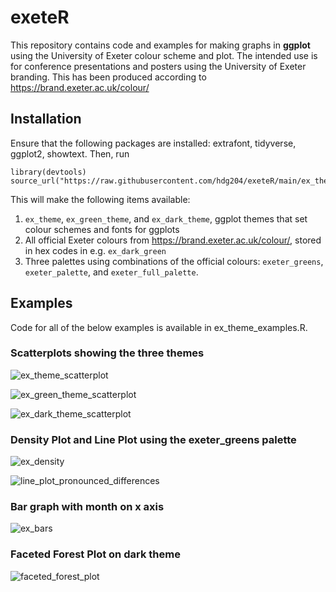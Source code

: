 # exeteR

This repository contains code and examples for making graphs in **ggplot** using the University of Exeter colour scheme and plot. The intended use is for conference presentations and posters using the University of Exeter branding. This has been produced according to https://brand.exeter.ac.uk/colour/

## Installation

Ensure that the following packages are installed: extrafont, tidyverse, ggplot2, showtext. Then, run

```
library(devtools)
source_url("https://raw.githubusercontent.com/hdg204/exeteR/main/ex_theme.R")
```
This will make the following items available:

1. ```ex_theme```, ```ex_green_theme```, and ```ex_dark_theme```, ggplot themes that set colour schemes and fonts for ggplots
2. All official Exeter colours from https://brand.exeter.ac.uk/colour/, stored in hex codes in e.g. ```ex_dark_green```
3. Three palettes using combinations of the official colours: ```exeter_greens```, ```exeter_palette```, and ```exeter_full_palette```.

## Examples

Code for all of the below examples is available in ex_theme_examples.R.

### Scatterplots showing the three themes

![ex_theme_scatterplot](https://github.com/hdg204/exeteR/assets/36624710/9029de19-d108-4b28-8e95-b283fec581b3)

![ex_green_theme_scatterplot](https://github.com/hdg204/exeteR/assets/36624710/dd218aa1-093a-40f0-943b-d48c470db11d)

![ex_dark_theme_scatterplot](https://github.com/hdg204/exeteR/assets/36624710/d5321d44-99cb-4925-8d49-4027bc7305d7)

### Density Plot and Line Plot using the exeter_greens palette

![ex_density](https://github.com/hdg204/exeteR/assets/36624710/2b69cc6f-10e8-4b28-b821-866e9d43964f)

![line_plot_pronounced_differences](https://github.com/hdg204/exeteR/assets/36624710/9efb92f5-4d81-4d6c-9d74-7ed70ac5e54c)

### Bar graph with month on x axis

![ex_bars](https://github.com/hdg204/exeteR/assets/36624710/88679f5b-42a7-4213-a35c-06613b773ceb)

### Faceted Forest Plot on dark theme

![faceted_forest_plot](https://github.com/hdg204/exeteR/assets/36624710/4b620c39-15b3-4d73-a81c-6fff2cc9d191)

